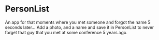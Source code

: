 # PersonList

An app for that moments where you met someone and forgot the name 5 seconds later...
Add a photo, and a name and save it in PersonList to never forget that guy that you met at some conference 5 years ago.
